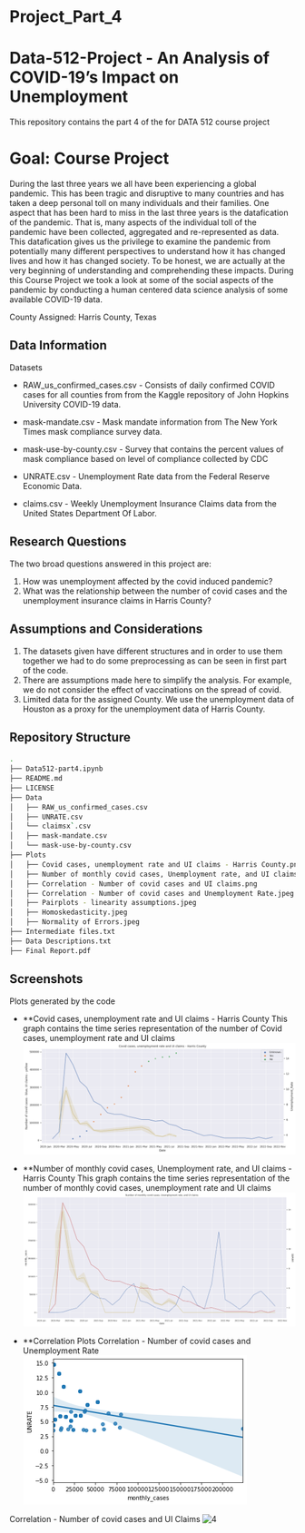 # Project_Part_4

Data-512-Project - An Analysis of COVID-19’s Impact on Unemployment
================================
This repository contains the part 4 of the for DATA 512 course project

Goal: Course Project
==============================
During the last three years we all have been experiencing a global pandemic. This has been tragic and disruptive to many countries and has taken a deep personal toll on many individuals and their families. 
One aspect that has been hard to miss in the last three years is the datafication of the pandemic. That is, many aspects of the individual toll of the pandemic have been collected, aggregated and re-represented as data. This datafication gives us the privilege to examine the pandemic from potentially many different perspectives to understand how it has changed lives and how it has changed society. To be honest, we are actually at the very beginning of understanding and comprehending these impacts.
During this Course Project we took a look at some of the social aspects of the pandemic by conducting a human centered data science analysis of some available COVID-19 data. 

County Assigned: Harris County, Texas

Data Information
----------------------

Datasets
-   RAW_us_confirmed_cases.csv - Consists of daily confirmed COVID cases for all counties from from the Kaggle repository of John Hopkins University COVID-19 data. 
    
-   mask-mandate.csv - Mask mandate information from The New York Times mask compliance survey data.

-   mask-use-by-county.csv - Survey that contains the percent values of mask compliance based on level of compliance collected by CDC

-   UNRATE.csv - Unemployment Rate data from the Federal Reserve Economic Data.

-   claims.csv - Weekly Unemployment Insurance Claims data from the United States Department Of Labor.

Research Questions 
---------------------------------

The two broad questions answered in this project are:
1. How was unemployment affected by the covid induced pandemic?
2. What was the relationship between the number of covid cases and the  unemployment insurance claims in Harris County?


Assumptions and Considerations
---------------------------------
1.  The datasets given have different structures and in order to use them together we had to do some preprocessing as can be seen in first part of the code.
2.  There are assumptions made here to simplify the analysis. For example, we do not consider the effect of vaccinations on the spread of covid.
3. Limited data for the assigned County. We use the unemployment data of Houston as a proxy for the unemployment data of Harris County.

Repository Structure
--------------------
```bash
.
├── Data512-part4.ipynb
├── README.md
├── LICENSE
├── Data
│   ├── RAW_us_confirmed_cases.csv
│   ├── UNRATE.csv
│   └── claimsx`.csv
│   ├── mask-mandate.csv
│   └── mask-use-by-county.csv
├── Plots
│   ├── Covid cases, unemployment rate and UI claims - Harris County.png
│   ├── Number of monthly covid cases, Unemployment rate, and UI claims.png
│   ├── Correlation - Number of covid cases and UI claims.png
│   ├── Correlation - Number of covid cases and Unemployment Rate.jpeg
│   ├── Pairplots - linearity assumptions.jpeg
│   ├── Homoskedasticity.jpeg 
│   ├── Normality of Errors.jpeg 
├── Intermediate files.txt
├── Data Descriptions.txt
├── Final Report.pdf
```


## Screenshots
Plots generated by the code

- **Covid cases, unemployment rate and UI claims - Harris County
This graph contains the time series representation of the number of Covid cases, unemployment rate and UI claims
 ![1](https://github.com/03ananya/Project_Part_4/blob/main/Plots/Covid%20cases%2C%20unemployment%20rate%20and%20UI%20claims%20-%20Harris%20County.png)

- **Number of monthly covid cases, Unemployment rate, and UI claims - Harris County
This graph contains the time series representation of the number of monthly covid cases, unemployment rate and UI claims
 ![2](https://github.com/03ananya/Project_Part_4/blob/main/Plots/Number%20of%20monthly%20covid%20cases%2C%20Unemployment%20rate%2C%20and%20UI%20claims.png)


- **Correlation Plots
Correlation - Number of covid cases and Unemployment Rate 
 ![3](https://github.com/03ananya/Project_Part_4/blob/main/Plots/Correlation%20-%20Number%20of%20covid%20cases%20and%20Unemployment%20Rate.png)

Correlation - Number of covid cases and UI Claims
 ![4](https://github.com/03ananya/Project_Part_4/blob/main/Plots/Correlation%20%20Number%20of%20covid%20cases%20and%20UI%20claims.png)
 

